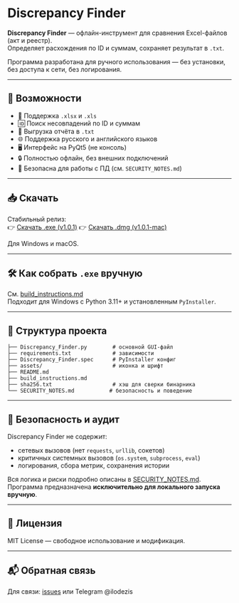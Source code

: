 # Discrepancy Finder

**Discrepancy Finder** — офлайн-инструмент для сравнения Excel-файлов (акт и реестр).  
Определяет расхождения по ID и суммам, сохраняет результат в `.txt`.

Программа разработана для ручного использования — без установки, без доступа к сети, без логирования.

---

## 🔧 Возможности

- 📂 Поддержка `.xlsx` и `.xls`
- 🆔 Поиск несовпадений по ID и суммам
- 💾 Выгрузка отчёта в `.txt`
- 🌐 Поддержка русского и английского языков
- 🖥️ Интерфейс на PyQt5 (не консоль)
- 🔒 Полностью офлайн, без внешних подключений
- 🪪 Безопасна для работы с ПД (см. `SECURITY_NOTES.md`)

---

## 📥 Скачать

Стабильный релиз:  
👉 [Скачать .exe (v1.0.1)](https://github.com/ilodezis/discrepancy-finder/releases/tag/v1.0.1)
👉 [Скачать .dmg (v1.0.1-mac)](https://github.com/ilodezis/discrepancy-finder/releases/tag/v1.0.1-mac)

Для Windows и macOS. 

---

## 🛠️ Как собрать `.exe` вручную

См. [build_instructions.md](build_instructions.md)  
Подходит для Windows с Python 3.11+ и установленным `PyInstaller`.

---

## 🧾 Структура проекта

```plaintext
├── Discrepancy_Finder.py        # основной GUI-файл
├── requirements.txt             # зависимости
├── Discrepancy_Finder.spec      # PyInstaller конфиг
├── assets/                      # иконка и шрифт
├── README.md
├── build_instructions.md
├── sha256.txt                   # хэш для сверки бинарника
└── SECURITY_NOTES.md           # безопасность и поведение
````

---

## 🔐 Безопасность и аудит

Discrepancy Finder не содержит:

* сетевых вызовов (нет `requests`, `urllib`, сокетов)
* критичных системных вызовов (`os.system`, `subprocess`, `eval`)
* логирования, сбора метрик, сохранения истории

Вся логика и риски подробно описаны в [SECURITY\_NOTES.md](SECURITY_NOTES.md).
Программа предназначена **исключительно для локального запуска вручную**.

---

## 📄 Лицензия

MIT License — свободное использование и модификация.

---

## 📬 Обратная связь

Для связи: [issues](https://github.com/ilodezis/discrepancy-finder/issues) или Telegram @ilodezis

